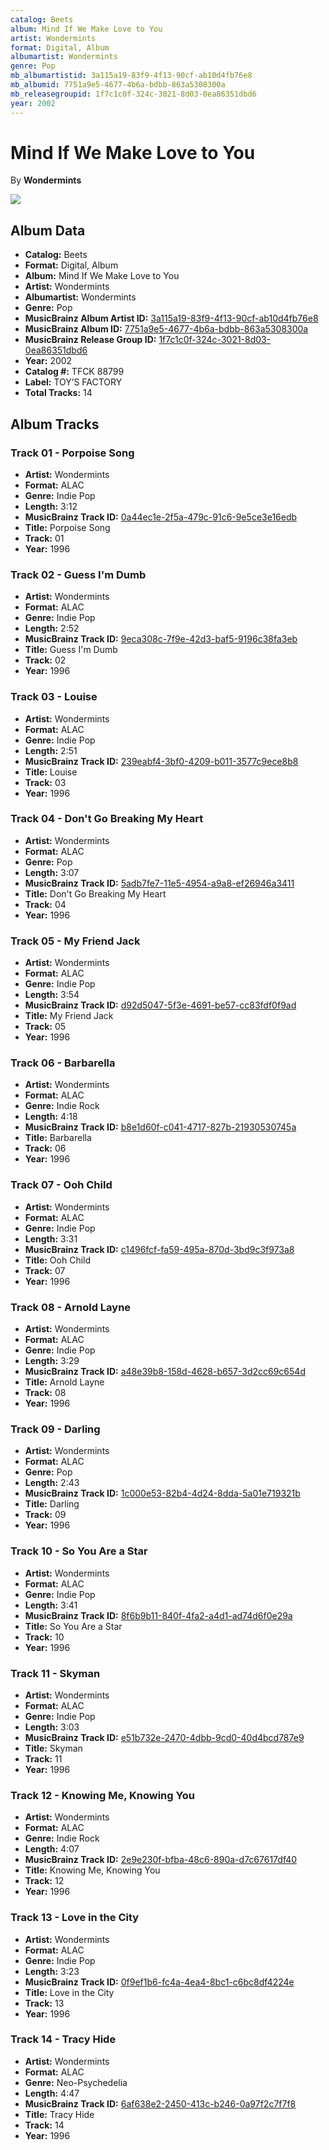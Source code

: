 ```yaml
---
catalog: Beets
album: Mind If We Make Love to You
artist: Wondermints
format: Digital, Album
albumartist: Wondermints
genre: Pop
mb_albumartistid: 3a115a19-83f9-4f13-90cf-ab10d4fb76e8
mb_albumid: 7751a9e5-4677-4b6a-bdbb-863a5308300a
mb_releasegroupid: 1f7c1c0f-324c-3021-8d03-0ea86351dbd6
year: 2002
---
```


# Mind If We Make Love to You

By **Wondermints**

![](../../assets/beetscovers/Wondermints-Mind_If_We_Make_Love_to_You.jpg)

## Album Data

- **Catalog:** Beets
- **Format:** Digital, Album
- **Album:** Mind If We Make Love to You
- **Artist:** Wondermints
- **Albumartist:** Wondermints
- **Genre:** Pop
- **MusicBrainz Album Artist ID:** [3a115a19-83f9-4f13-90cf-ab10d4fb76e8](https://musicbrainz.org/artist/3a115a19-83f9-4f13-90cf-ab10d4fb76e8)
- **MusicBrainz Album ID:** [7751a9e5-4677-4b6a-bdbb-863a5308300a](https://musicbrainz.org/release/7751a9e5-4677-4b6a-bdbb-863a5308300a)
- **MusicBrainz Release Group ID:** [1f7c1c0f-324c-3021-8d03-0ea86351dbd6](https://musicbrainz.org/release-group/1f7c1c0f-324c-3021-8d03-0ea86351dbd6)
- **Year:** 2002
- **Catalog #:** TFCK 88799
- **Label:** TOY’S FACTORY
- **Total Tracks:** 14

## Album Tracks

### Track 01 - Porpoise Song

- **Artist:** Wondermints
- **Format:** ALAC
- **Genre:** Indie Pop
- **Length:** 3:12
- **MusicBrainz Track ID:** [0a44ec1e-2f5a-479c-91c6-9e5ce3e16edb](https://musicbrainz.org/recording/0a44ec1e-2f5a-479c-91c6-9e5ce3e16edb)
- **Title:** Porpoise Song
- **Track:** 01
- **Year:** 1996

### Track 02 - Guess I'm Dumb

- **Artist:** Wondermints
- **Format:** ALAC
- **Genre:** Indie Pop
- **Length:** 2:52
- **MusicBrainz Track ID:** [9eca308c-7f9e-42d3-baf5-9196c38fa3eb](https://musicbrainz.org/recording/9eca308c-7f9e-42d3-baf5-9196c38fa3eb)
- **Title:** Guess I'm Dumb
- **Track:** 02
- **Year:** 1996

### Track 03 - Louise

- **Artist:** Wondermints
- **Format:** ALAC
- **Genre:** Indie Pop
- **Length:** 2:51
- **MusicBrainz Track ID:** [239eabf4-3bf0-4209-b011-3577c9ece8b8](https://musicbrainz.org/recording/239eabf4-3bf0-4209-b011-3577c9ece8b8)
- **Title:** Louise
- **Track:** 03
- **Year:** 1996

### Track 04 - Don't Go Breaking My Heart

- **Artist:** Wondermints
- **Format:** ALAC
- **Genre:** Pop
- **Length:** 3:07
- **MusicBrainz Track ID:** [5adb7fe7-11e5-4954-a9a8-ef26946a3411](https://musicbrainz.org/recording/5adb7fe7-11e5-4954-a9a8-ef26946a3411)
- **Title:** Don't Go Breaking My Heart
- **Track:** 04
- **Year:** 1996

### Track 05 - My Friend Jack

- **Artist:** Wondermints
- **Format:** ALAC
- **Genre:** Indie Pop
- **Length:** 3:54
- **MusicBrainz Track ID:** [d92d5047-5f3e-4691-be57-cc83fdf0f9ad](https://musicbrainz.org/recording/d92d5047-5f3e-4691-be57-cc83fdf0f9ad)
- **Title:** My Friend Jack
- **Track:** 05
- **Year:** 1996

### Track 06 - Barbarella

- **Artist:** Wondermints
- **Format:** ALAC
- **Genre:** Indie Rock
- **Length:** 4:18
- **MusicBrainz Track ID:** [b8e1d60f-c041-4717-827b-21930530745a](https://musicbrainz.org/recording/b8e1d60f-c041-4717-827b-21930530745a)
- **Title:** Barbarella
- **Track:** 06
- **Year:** 1996

### Track 07 - Ooh Child

- **Artist:** Wondermints
- **Format:** ALAC
- **Genre:** Indie Pop
- **Length:** 3:31
- **MusicBrainz Track ID:** [c1496fcf-fa59-495a-870d-3bd9c3f973a8](https://musicbrainz.org/recording/c1496fcf-fa59-495a-870d-3bd9c3f973a8)
- **Title:** Ooh Child
- **Track:** 07
- **Year:** 1996

### Track 08 - Arnold Layne

- **Artist:** Wondermints
- **Format:** ALAC
- **Genre:** Indie Pop
- **Length:** 3:29
- **MusicBrainz Track ID:** [a48e39b8-158d-4628-b657-3d2cc69c654d](https://musicbrainz.org/recording/a48e39b8-158d-4628-b657-3d2cc69c654d)
- **Title:** Arnold Layne
- **Track:** 08
- **Year:** 1996

### Track 09 - Darling

- **Artist:** Wondermints
- **Format:** ALAC
- **Genre:** Pop
- **Length:** 2:43
- **MusicBrainz Track ID:** [1c000e53-82b4-4d24-8dda-5a01e719321b](https://musicbrainz.org/recording/1c000e53-82b4-4d24-8dda-5a01e719321b)
- **Title:** Darling
- **Track:** 09
- **Year:** 1996

### Track 10 - So You Are a Star

- **Artist:** Wondermints
- **Format:** ALAC
- **Genre:** Indie Pop
- **Length:** 3:41
- **MusicBrainz Track ID:** [8f6b9b11-840f-4fa2-a4d1-ad74d6f0e29a](https://musicbrainz.org/recording/8f6b9b11-840f-4fa2-a4d1-ad74d6f0e29a)
- **Title:** So You Are a Star
- **Track:** 10
- **Year:** 1996

### Track 11 - Skyman

- **Artist:** Wondermints
- **Format:** ALAC
- **Genre:** Indie Pop
- **Length:** 3:03
- **MusicBrainz Track ID:** [e51b732e-2470-4dbb-9cd0-40d4bcd787e9](https://musicbrainz.org/recording/e51b732e-2470-4dbb-9cd0-40d4bcd787e9)
- **Title:** Skyman
- **Track:** 11
- **Year:** 1996

### Track 12 - Knowing Me, Knowing You

- **Artist:** Wondermints
- **Format:** ALAC
- **Genre:** Indie Rock
- **Length:** 4:07
- **MusicBrainz Track ID:** [2e9e230f-bfba-48c6-890a-d7c67617df40](https://musicbrainz.org/recording/2e9e230f-bfba-48c6-890a-d7c67617df40)
- **Title:** Knowing Me, Knowing You
- **Track:** 12
- **Year:** 1996

### Track 13 - Love in the City

- **Artist:** Wondermints
- **Format:** ALAC
- **Genre:** Indie Pop
- **Length:** 3:23
- **MusicBrainz Track ID:** [0f9ef1b6-fc4a-4ea4-8bc1-c6bc8df4224e](https://musicbrainz.org/recording/0f9ef1b6-fc4a-4ea4-8bc1-c6bc8df4224e)
- **Title:** Love in the City
- **Track:** 13
- **Year:** 1996

### Track 14 - Tracy Hide

- **Artist:** Wondermints
- **Format:** ALAC
- **Genre:** Neo-Psychedelia
- **Length:** 4:47
- **MusicBrainz Track ID:** [6af638e2-2450-413c-b246-0a97f2c7f7f8](https://musicbrainz.org/recording/6af638e2-2450-413c-b246-0a97f2c7f7f8)
- **Title:** Tracy Hide
- **Track:** 14
- **Year:** 1996

